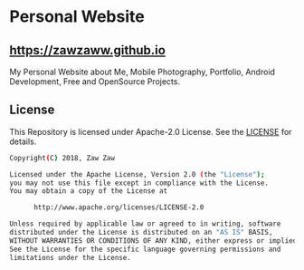 # Personal Website
## https://zawzaww.github.io

My Personal Website about Me, Mobile Photography, Portfolio, Android Development, Free and OpenSource Projects.

## License
This Repository is licensed under Apache-2.0 License. See the [LICENSE](https://github.com/zawzaww/zawzaww.github.io/blob/master/LICENSE) for details.

```bash
Copyright(C) 2018, Zaw Zaw

Licensed under the Apache License, Version 2.0 (the "License");
you may not use this file except in compliance with the License.
You may obtain a copy of the License at

      http://www.apache.org/licenses/LICENSE-2.0

Unless required by applicable law or agreed to in writing, software
distributed under the License is distributed on an "AS IS" BASIS,
WITHOUT WARRANTIES OR CONDITIONS OF ANY KIND, either express or implied.
See the License for the specific language governing permissions and
limitations under the License.
```
